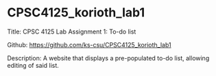 # CPSC4125_korioth_lab1

Title: CPSC 4125 Lab Assignment 1: To-do list

Github: https://github.com/ks-csu/CPSC4125_korioth_lab1

Description: A website that displays a pre-populated to-do list, allowing editing of said list.
